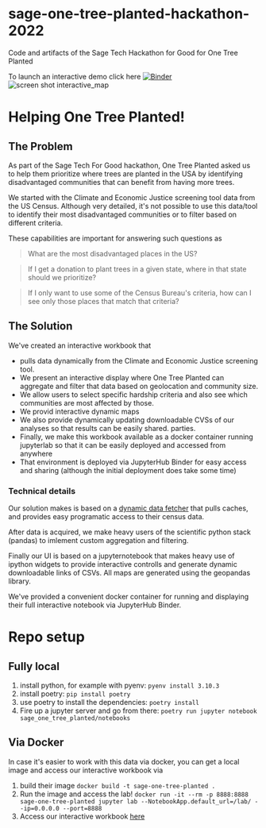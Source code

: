 # sage-one-tree-planted-hackathon-2022

Code and artifacts of the Sage Tech Hackathon for Good for One Tree Planted

To launch an interactive demo click here [![Binder](https://mybinder.org/badge_logo.svg)](https://mybinder.org/v2/gh/jeremiq/sage-one-tree-planted-hackathon-2022/HEAD?labpath=sage_one_tree_planted%2Fnotebooks%2Finteractive_notebook.ipynb)
![screen shot interactive_map
](sage_one_tree_planted/CA_disadvantaged_tracts.png)
# Helping One Tree Planted!
## The Problem
As part of the Sage Tech For Good hackathon, One Tree Planted asked us
to help them prioritize where trees are planted in the USA by
identifying disadvantaged communities that can benefit from having
more trees.

We started with the Climate and Economic Justice screening tool data
from the US Census. Although very detailed, it's not possible to use
this data/tool to identify their most disadvantaged communities or to
filter based on different criteria.

These capabilities are important for answering such questions as
> What are the most disadvantaged places in the US?

> If I get a donation to plant trees in a given state, where in that state should we prioritize?

> If I only want to use some of the Census Bureau's criteria, how can I see only those places that match that criteria?

## The Solution
We've created an interactive workbook that
- pulls data dynamically from
the Climate and Economic Justice screening tool.
- We present an
interactive display where One Tree Planted can aggregate and filter
that data based on geolocation and community size.
- We allow users to select specific hardship criteria and also see
which communities are most affected by  those.
- We provid interactive dynamic maps
- We also provide dynamically updating downloadable CVSs of our
  analyses so that results can be easily shared.
parties.
- Finally, we make this workbook available as a docker container
  running jupyterlab so that it can be easily deployed and accessed
  from anywhere
- That environment is deployed via JupyterHub Binder for easy access
  and sharing (although the initial deployment does take some time)

### Technical details

Our solution makes is based on a [dynamic data fetcher](https://github.com/jeremiq/sage-one-tree-planted-hackathon-2022/blob/main/sage_one_tree_planted/data/climate_and_economic_justice_dataset.py#L6) that pulls
caches, and provides easy programatic access to their census data.

After data is acquired, we make heavy users of the scientific python
stack (pandas) to imlement custom aggregation and filtering.

Finally our UI is based on a jupyternotebook that makes heavy use of
ipython widgets to provide interactive controlls and generate dynamic
downloadable links of CSVs. All maps are generated using the geopandas
library.

We've provided a convenient docker container for running and
displaying their full interactive notebook via JupyterHub Binder.



# Repo setup

## Fully local

1. install python, for example with pyenv: `pyenv install 3.10.3`
2. install poetry: `pip install poetry`
3. use poetry to install the dependencies: `poetry install`
4. Fire up a jupyter server and go from there: `poetry run jupyter notebook sage_one_tree_planted/notebooks`

## Via Docker

In case it's easier to work with this data via docker, you can get a
local image and access our interactive workbook via

1. build their image `docker build -t sage-one-tree-planted .`
2. Run the image and access the lab! `docker run -it --rm -p 8888:8888 sage-one-tree-planted jupyter lab --NotebookApp.default_url=/lab/ --ip=0.0.0.0 --port=8888`
3. Access our interactive workbook
   [here](http://127.0.0.1:8888/lab/workspaces/auto-I/tree/sage_one_tree_planted/notebooks/interactive_notebook.ipynb)
